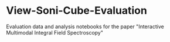 # View-Soni-Cube-Evaluation
Evaluation data and analysis notebooks for the paper "Interactive Multimodal Integral Field Spectroscopy"
